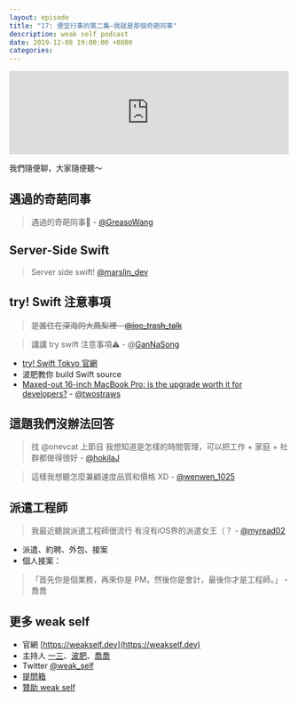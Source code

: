 ```yaml
---
layout: episode
title: "17: 便宜行事的第二集—我就是那個奇葩同事"
description: weak self podcast
date: 2019-12-08 19:00:00 +0800
categories: 
---
```

<iframe src="https://www.listennotes.com/embedded/e/9e5f374a5e31472087d34a21d589884e/" width="100%" style="width: 1px; min-width: 100%;" frameborder="0" scrolling="no"></iframe>

我們隨便聊，大家隨便聽～

## 遇過的奇葩同事

> 遇過的奇葩同事🤣 - [@GreasoWang](https://twitter.com/GreasoWang/status/1200245238490468354?s=20)

## Server-Side Swift
> Server side swift! [@marslin_dev](https://twitter.com/marslin_dev/status/1200278904205803520?s=20)

## try! Swift 注意事項

> ~~是誰住在深海的大鳳梨裡 - [@joe_trash_talk](https://twitter.com/joe_trash_talk/status/1200315768488882178?s=20)~~

> 講講 try swift 注意事項⚠️ - @[GanNaSong](https://twitter.com/GanNaSong/status/1200258309472706560?s=20)

* [try! Swift Tokyo 官網](https://www.tryswift.co/events/2020/tokyo/en/)
* 波肥教你 build Swift source
* [Maxed-out 16-inch MacBook Pro: is the upgrade worth it for developers?](https://www.youtube.com/watch?v=RNVCBYjzOI0) - [@twostraws](https://twitter.com/twostraws)

## 這題我們沒辦法回答

> 找 @onevcat 上節目
> 我想知道是怎樣的時間管理，可以把工作 + 家庭 + 社群都做得很好 - [@hokilaJ](https://twitter.com/hokilaJ/status/1200258251872358400?s=20)

> 這樣我想聽怎麼兼顧速度品質和價格 XD - [@wenwen_1025](https://twitter.com/wenwen_1025/status/1200279992925446144?s=20)

## 派遣工程師

> 我最近聽說派遣工程師很流行
> 有沒有iOS界的派遣女王（？ - [@myread02](https://twitter.com/myread02/status/1200249972882468864?s=20)

* 派遣、約聘、外包、接案
* 個人接案：
> 「首先你是個業務，再來你是 PM，然後你是會計，最後你才是工程師。」 - 喬喬

## 更多 weak self

* 官網 [https://weakself.dev](https://weakself.dev)
* 主持人 [一三](https://twitter.com/ethanhuang13)、[波肥](https://twitter.com/PofatTseng)、[喬喬](https://twitter.com/joe_trash_talk)
* Twitter [@weak_self](https://twitter.com/weak_self)
* [提問箱](https://peing.net/zh-TW/weak_self)
* [贊助 weak self](https://weakself.dev/#贊助)